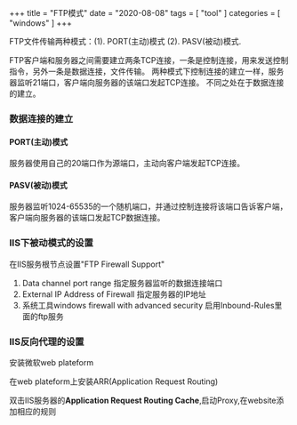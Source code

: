 +++
title = "FTP模式"
date = "2020-08-08"
tags = [ "tool" ]
categories = [ "windows" ]
+++

FTP文件传输两种模式：(1). PORT(主动)模式 (2). PASV(被动)模式.
<!--more-->

FTP客户端和服务器之间需要建立两条TCP连接，一条是控制连接，用来发送控制指令，另外一条是数据连接，文件传输。
两种模式下控制连接的建立一样，服务器监听21端口，客户端向服务器的该端口发起TCP连接。
不同之处在于数据连接的建立。

### 数据连接的建立

#### PORT(主动)模式

服务器使用自己的20端口作为源端口，主动向客户端发起TCP连接。

#### PASV(被动)模式

服务器监听1024-65535的一个随机端口，并通过控制连接将该端口告诉客户端，客户端向服务器的该端口发起TCP数据连接。

### IIS下被动模式的设置

在IIS服务根节点设置"FTP Firewall Support"  
1. Data channel port range 指定服务器监听的数据连接端口  
2. External IP Address of Firewall 指定服务器的IP地址  
3. 系统工具windows firewall with advanced security 启用Inbound-Rules里面的ftp服务  

### IIS反向代理的设置

安装微软web plateform

在web plateform上安装ARR(Application Request Routing)

双击IIS服务器的**Application Request Routing Cache**,启动Proxy,在website添加相应的规则
